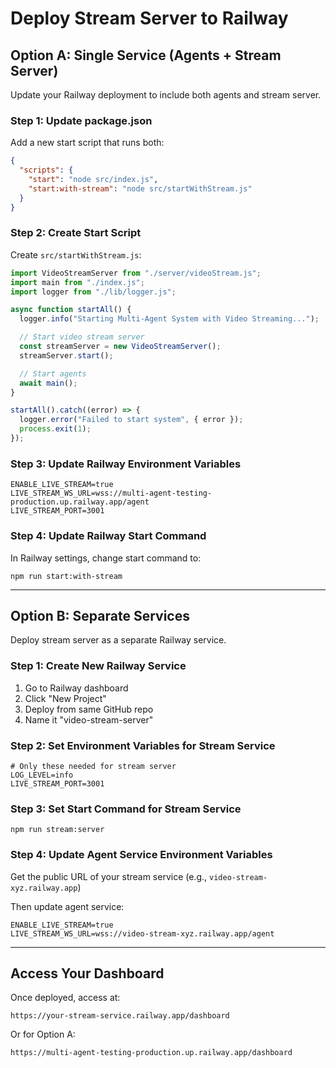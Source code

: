# Deploy Stream Server to Railway

## Option A: Single Service (Agents + Stream Server)

Update your Railway deployment to include both agents and stream server.

### Step 1: Update package.json

Add a new start script that runs both:

```json
{
  "scripts": {
    "start": "node src/index.js",
    "start:with-stream": "node src/startWithStream.js"
  }
}
```

### Step 2: Create Start Script

Create `src/startWithStream.js`:

```javascript
import VideoStreamServer from "./server/videoStream.js";
import main from "./index.js";
import logger from "./lib/logger.js";

async function startAll() {
  logger.info("Starting Multi-Agent System with Video Streaming...");

  // Start video stream server
  const streamServer = new VideoStreamServer();
  streamServer.start();

  // Start agents
  await main();
}

startAll().catch((error) => {
  logger.error("Failed to start system", { error });
  process.exit(1);
});
```

### Step 3: Update Railway Environment Variables

```env
ENABLE_LIVE_STREAM=true
LIVE_STREAM_WS_URL=wss://multi-agent-testing-production.up.railway.app/agent
LIVE_STREAM_PORT=3001
```

### Step 4: Update Railway Start Command

In Railway settings, change start command to:

```
npm run start:with-stream
```

---

## Option B: Separate Services

Deploy stream server as a separate Railway service.

### Step 1: Create New Railway Service

1. Go to Railway dashboard
2. Click "New Project"
3. Deploy from same GitHub repo
4. Name it "video-stream-server"

### Step 2: Set Environment Variables for Stream Service

```env
# Only these needed for stream server
LOG_LEVEL=info
LIVE_STREAM_PORT=3001
```

### Step 3: Set Start Command for Stream Service

```
npm run stream:server
```

### Step 4: Update Agent Service Environment Variables

Get the public URL of your stream service (e.g., `video-stream-xyz.railway.app`)

Then update agent service:

```env
ENABLE_LIVE_STREAM=true
LIVE_STREAM_WS_URL=wss://video-stream-xyz.railway.app/agent
```

---

## Access Your Dashboard

Once deployed, access at:

```
https://your-stream-service.railway.app/dashboard
```

Or for Option A:

```
https://multi-agent-testing-production.up.railway.app/dashboard
```
